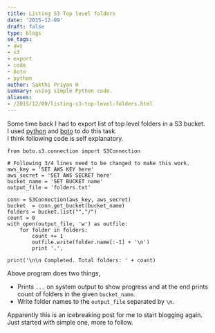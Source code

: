 ```yaml
---
title: Listing S3 Top level folders
date: '2015-12-09'
draft: false
type: blogs
se_tags:
- aws
- s3
- export
- code
- boto
- python
author: Sakthi Priyan H
summary: using simple Python code.
aliases:
- /2015/12/09/listing-s3-top-level-folders.html
---
```


Some time back I had to export list of top level folders in a S3 bucket.  
I used [python](https://www.python.org/) and [boto](https://github.com/boto/boto3) to do this task.  
I think following code is self explanatory.  

	from boto.s3.connection import S3Connection

	# Following 3/4 lines need to be changed to make this work.
	aws_key = 'SET AWS KEY here'
	aws_secret = 'SET AWS SECRET here'
	bucket_name = 'SET BUCKET name'
	output_file = 'folders.txt'

	conn = S3Connection(aws_key, aws_secret)
	bucket  = conn.get_bucket(bucket_name)
	folders = bucket.list("","/")
	count = 0
	with open(output_file, 'w') as outfile:
		for folder in folders:
			count += 1
			outfile.write(folder.name[:-1] + '\n')
			print '.',
	
	print('\n\n Completed. Total folders: ' + count)

Above program does two things,

* Prints `...` on system output to show progress and at the end prints count of folders in the given `bucket_name`.
* Write folder names to the `output_file` separated by `\n`.

Apparently this is an icebreaking post for me to start blogging again.  
Just started with simple one, more to follow.